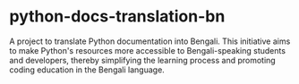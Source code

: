 # python-docs-translation-bn
A project to translate Python documentation into Bengali. This initiative aims to make Python's resources more accessible to Bengali-speaking students and developers, thereby simplifying the learning process and promoting coding education in the Bengali language.
